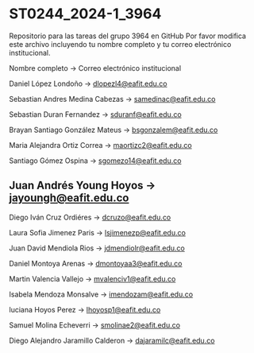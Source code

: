 # ST0244_2024-1_3964
Repositorio para las tareas del grupo 3964 en GitHub
Por favor modifica este archivo incluyendo tu nombre completo y tu correo electrónico institucional.

Nombre completo -> Correo electrónico institucional

Daniel López Londoño -> dlopezl4@eafit.edu.co

Sebastian Andres Medina Cabezas -> samedinac@eafit.edu.co

Sebastian Duran Fernandez -> sduranf@eafit.edu.co

Brayan Santiago González Mateus -> bsgonzalem@eafit.edu.co

Maria Alejandra Ortiz Correa -> maortizc2@eafit.edu.co

Santiago Gómez Ospina -> sgomezo14@eafit.edu.co

## Juan Andrés Young Hoyos -> jayoungh@eafit.edu.co

Diego Iván Cruz Ordiéres -> dcruzo@eafit.edu.co

Laura Sofia Jimenez Paris -> lsjimenezp@eafit.edu.co

Juan David Mendiola Rios -> jdmendiolr@eafit.edu.co

Daniel Montoya Arenas -> dmontoyaa3@eafit.edu.co

Martin Valencia Vallejo -> mvalenciv1@eafit.edu.co

Isabela Mendoza Monsalve -> imendozam@eafit.edu.co

luciana Hoyos Perez -> lhoyosp1@eafit.edu.co

Samuel Molina Echeverri -> smolinae2@eafit.edu.co

Diego Alejandro Jaramillo Calderon -> dajaramilc@eafit.edu.co
